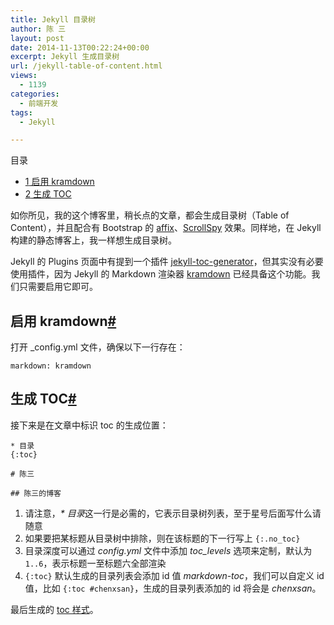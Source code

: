 ```yaml
---
title: Jekyll 目录树
author: 陈 三
layout: post
date: 2014-11-13T00:22:24+00:00
excerpt: Jekyll 生成目录树
url: /jekyll-table-of-content.html
views:
  - 1139
categories:
  - 前端开发
tags:
  - Jekyll

---
```

<div id="toc_container" class="ml-l u-floatRight pure-u-1-1 pure-u-sm-2-5 toc_white no_bullets">
  <nav id="myaffix">
  
  <p class="toc-title">
    目录
  </p>
  
  <ul class="toc-list nav" role="menu">
    <li class="toc-list__item" role="menuitem">
      <a href="#_kramdown"><span class="toc_number toc_depth_1">1</span> 启用 kramdown</a>
    </li>
    <li class="toc-list__item" role="menuitem">
      <a href="#_TOC"><span class="toc_number toc_depth_1">2</span> 生成 TOC</a>
    </li>
  </ul></nav>
</div>

<div class="">
  <p>
    如你所见，我的这个博客里，稍长点的文章，都会生成目录树（Table of Content），并且配合有 Bootstrap 的 <a href="http://www.zfanw.com/blog/twitter-bootstrap-affix-js.html">affix</a>、<a href="http://www.zfanw.com/blog/bootstrap-scrollspy.html">ScrollSpy</a> 效果。同样地，在 Jekyll 构建的静态博客上，我一样想生成目录树。
  </p>
  
  <p>
    Jekyll 的 Plugins 页面中有提到一个插件 <a href="https://github.com/dafi/jekyll-toc-generator">jekyll-toc-generator</a>，但其实没有必要使用插件，因为 Jekyll 的 Markdown 渲染器 <a href="http://kramdown.gettalong.org/converter/html.html#toc">kramdown</a> 已经具备这个功能。我们只需要启用它即可。
  </p>
  
  <h2 class="storycontent-h2">
    <span id="_kramdown">启用 kramdown</span><a title="标题链接地址" class="u-floatRight hidden" id="hey_kramdown" href="#_kramdown"><span class="" aria-hidden="true">#</span></a>
  </h2>
  
  <p>
    打开 _config.yml 文件，确保以下一行存在：
  </p>
  
  <pre><code>markdown: kramdown
</code></pre>
  
  <h2 class="storycontent-h2">
    <span id="_TOC">生成 TOC</span><a title="标题链接地址" class="u-floatRight hidden" id="hey_TOC" href="#_TOC"><span class="" aria-hidden="true">#</span></a>
  </h2>
  
  <p>
    接下来是在文章中标识 toc 的生成位置：
  </p>
  
  <pre><code>* 目录
{:toc}

# 陈三

## 陈三的博客
</code></pre>
  
  <ol>
    <li>
      请注意，<em>* 目录</em>这一行是必需的，它表示目录树列表，至于星号后面写什么请随意
    </li>
    <li>
      如果要把某标题从目录树中排除，则在该标题的下一行写上 <code>{:.no_toc}</code>
    </li>
    <li>
      目录深度可以通过 <em>config.yml</em> 文件中添加 <em>toc_levels</em> 选项来定制，默认为 <code>1..6</code>，表示标题一至标题六全部渲染
    </li>
    <li>
      <code>{:toc}</code> 默认生成的目录列表会添加 id 值 <em>markdown-toc</em>，我们可以自定义 id 值，比如 <code>{:toc #chenxsan}</code>，生成的目录列表添加的 id 将会是 <em>chenxsan</em>。
    </li>
  </ol>
  
  <p>
    最后生成的 <a href="http://www.linuxcoo.com/2014/11/20/check-linux-release-distribution.html">toc 样式</a>。
  </p>
</div>